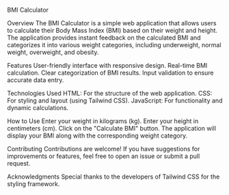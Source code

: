 BMI Calculator

Overview
The BMI Calculator is a simple web application that allows users to calculate their Body Mass Index (BMI) based on their weight and height. The application provides instant feedback on the calculated BMI and categorizes it into various weight categories, including underweight, normal weight, overweight, and obesity.

Features
User-friendly interface with responsive design.
Real-time BMI calculation.
Clear categorization of BMI results.
Input validation to ensure accurate data entry.

Technologies Used
HTML: For the structure of the web application.
CSS: For styling and layout (using Tailwind CSS).
JavaScript: For functionality and dynamic calculations.

How to Use
Enter your weight in kilograms (kg).
Enter your height in centimeters (cm).
Click on the "Calculate BMI" button.
The application will display your BMI along with the corresponding weight category.

Contributing
Contributions are welcome! If you have suggestions for improvements or features, feel free to open an issue or submit a pull request.

Acknowledgments
Special thanks to the developers of Tailwind CSS for the styling framework.
